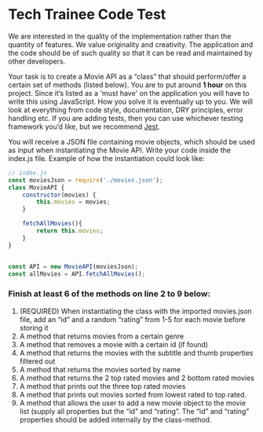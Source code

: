 # Tech Trainee Code Test

We are interested in the quality of the implementation rather than the quantity of features. We value originality and creativity. The application and the code should be of such quality so that it can be read and maintained by other developers.


Your task is to create a Movie API as a “class” that should perform/offer a certain set of methods (listed below). You are to put around **1 hour** on this project. Since it’s listed as a 'must have' on the application you will have to write this using JavaScript. How you solve it is eventually up to you. We will look at everything from code style, documentation, DRY principles, error handling etc. If you are adding tests, then you can use whichever testing framework you’d like, but we recommend [Jest](https://jestjs.io/).


You will receive a JSON file containing movie objects, which should be used as input when instantiating the Movie API. Write your code inside the index.js file. Example of how the instantiation could look like: 

```javascript
// index.js
const moviesJson = require('./movies.json');
class MovieAPI {
	constructor(movies) {
		this.movies = movies;
	}

	fetchAllMovies(){
		return this.movies;
	}
}


const API = new MovieAPI(moviesJson);
const allMovies = API.fetchAllMovies();
```

### Finish at least 6 of the methods on line 2 to 9 below:
1. (REQUIRED) When instantiating the class with the imported movies.json file, add an “id” and a random “rating” from 1-5 for each movie before storing it
2. A method that returns movies from a certain genre
3. A method that removes a movie with a certain id (if found)
4. A method that returns the movies with the subtitle and thumb properties filtered out
5. A method that returns the movies sorted by name
6. A method that returns the 2 top rated movies and 2 bottom rated movies
7. A method that prints out the three top rated movies
8. A method that prints out movies sorted from lowest rated to top rated.
9. A method that allows the user to add a new movie object to the movie list (supply all properties but the “id” and “rating”. The “id” and “rating” properties should be added internally by the class-method.
